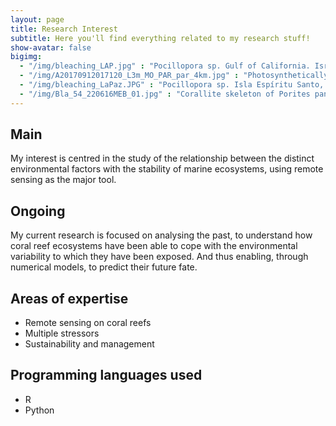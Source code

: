 ```yaml
---
layout: page
title: Research Interest
subtitle: Here you'll find everything related to my research stuff!
show-avatar: false
bigimg:  
  - "/img/bleaching_LAP.jpg" : "Pocillopora sp. Gulf of California. Israel Sanchez"
  - "/img/A20170912017120_L3m_MO_PAR_par_4km.jpg" : "Photosynthetically Active Radiation. http://oceancolor.gsfc.nasa.gov/" 
  - "/img/bleaching_LaPaz.JPG" : "Pocillopora sp. Isla Espíritu Santo, BCS. Israel Sanchez"
  - "/img/Bla_54_220616MEB_01.jpg" : "Corallite skeleton of Porites panamensis, Bahía Concepción, BCS. Pedro González"
---
```

## Main 
My interest is centred in the study of the relationship between the distinct environmental factors with the stability of marine ecosystems, using remote sensing as the major tool.

## Ongoing
My current research is focused on analysing the past, to understand how coral reef ecosystems have been able to cope with the environmental variability to which they have been exposed. And thus enabling, through numerical models, to predict their future fate.

## Areas of expertise 
 * Remote sensing on coral reefs 
 * Multiple stressors  
 * Sustainability and management

## Programming languages used
 * R
 * Python


